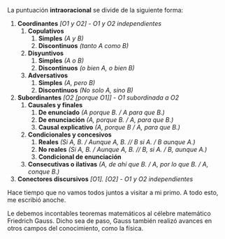 La puntuación **intraoracional** se divide de la siguiente forma:

1. **Coordinantes** *\[O1 y O2] - O1 y O2 independientes*
	1. **Copulativos**
		1. **Simples** *(A y B)*
		2. **Discontinuos** *(tanto A como B)*
	2. **Disyuntivos**
		1. **Simples** *(A o B)*
		2. **Discontinuos** *(o bien A, o bien B)*
	3. **Adversativos**
		1. **Simples** *(A, pero B)*
		2. **Discontinuos** *(No solo A, sino B)*
2. **Subordinantes** *\[O2 \[porque O1]] - O1 subordinada a O2*
	1. **Causales y finales**
		1. **De enunciado** *(A porque B. / A para que B.)*
		2. **De enunciación** *(A, porque B. / A, para que B.)*
		3. **Causal explicativo** *(A, porque B / A, para que B.)*
	2. **Condicionales y concesivos**
		1. **Reales** *(Si A, B. / Aunque A, B. // B si A. / B aunque A.)*
		2. **No reales** *(Si A, B. / Aunque A, B. // B, si A. / B, aunque A.)*
		3. **Condicional de enunciación**
	3. **Consecutivas o ilativas** *(A, de ahí que B. / A, por lo que B. / A, conque B.)*
3. **Conectores discursivos** *\[O1]. \[O2] - O1 y O2 independientes*

Hace tiempo que no vamos todos juntos a visitar a mi primo. A todo esto, me escribió anoche.

Le debemos incontables teoremas matemáticos al célebre matemático Friedrich Gauss. Dicho sea de paso, Gauss también realizó avances en otros campos del conocimiento, como la física.
